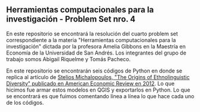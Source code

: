 ## Herramientas computacionales para la investigación - Problem Set nro. 4

En este repositorio se encontrará la resolución del cuarto problem set correspondiente a la materia "Herramientas computacionales para la investigación" dictada por la profesora Amelia Gibbons en la Maestría en Economía de la Universidad de San Andrés. Los integrantes del grupo de trabajo somos Abigail Riquelme y Tomás Pacheco.

En este repositorio se encontrarán seis códigos de Python en donde se replica al artículo de [Stelios Michalopoulos, "The Origins of Ethnolinguistic Diversity" publicado en American Economic Review en 2012](https://www.aeaweb.org/articles?id=10.1257/aer.102.4.1508]). Lo que hicimos fue armar estos modelos en QGIS y exportarlos en Python. Lo que se encontrará es que fuimos comentando línea a línea lo que hace cada uno de los códigos.
